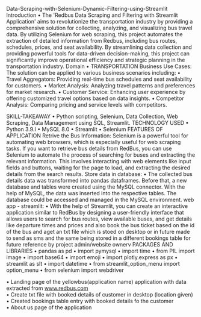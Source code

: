 Data-Scraping-with-Selenium-Dynamic-Filtering-using-Streamlit
Introduction
•	The 'Redbus Data Scraping and Filtering with Streamlit Application' aims to revolutionize the transportation industry by providing a comprehensive solution for collecting, analyzing, and visualizing bus travel data. By utilizing Selenium for web scraping, this project automates the extraction of detailed information from Redbus, including bus routes, schedules, prices, and seat availability. By streamlining data collection and providing powerful tools for data-driven decision-making, this project can significantly improve operational efficiency and strategic planning in the transportation industry.
Domain
•	TRANSPORTATION
Business Use Cases:
The solution can be applied to various business scenarios including:
•	Travel Aggregators: Providing real-time bus schedules and seat availability for customers.
•	Market Analysis: Analyzing travel patterns and preferences for market research.
•	Customer Service: Enhancing user experience by offering customized travel options based on data insights.
•	Competitor Analysis: Comparing pricing and service levels with competitors.

SKILL-TAKEAWAY
•	Python scripting, Selenium, Data Collection, Web Scraping, Data Management using SQL, Streamlit.
TECHNOLOGY USED
•	Python 3.9.I
•	MySQL 8.0
•	Streamlit
•	Selenium
FEATURES OF APPLICATION
Retrive the Bus Information:
  Selenium is a powerful tool for automating web browsers, which is especially useful for web scraping tasks. If you want to retrieve bus details from RedBus, 
 you can use Selenium to automate the process of searching for buses and extracting the relevant information. This involves interacting with web elements 
 like input fields and buttons, waiting for the page to load, and extracting the desired details from the search results.
Store data in database:
•	The collected bus details data was transformed into pandas dataframes. Before that, a new database and tables were created using the MySQL connector. With the help of MySQL, the data was inserted into the respective tables. The database could be accessed and managed in the MySQL environment.
web app - streamlit:
•	With the help of Streamlit, you can create an interactive application similar to RedBus by designing a user-friendly interface that allows users to search for bus routes, view available buses, and get details like departure times and prices and also book the bus ticket based on the id of the bus and aget an txt file which is stoed on desktop or in future made to send as sms and the same being stored in a different bookings table for future reference by project admin/website ownerv
PACKAGES AND LIBRARIES
•	pandas as pd
•	import pymysql
•	import time
•	from PIL import image
•	import base64
•	import emoji
•	import plotly.express as px
•	streamlit as slt
•	import datetime
•	from streamlit_option_menu import option_menu
•	from selenium import webdriver 




•	Landing page of the yellowbus(application name) application with data extracted from www.redbus.com        
•	Create txt file with booked details of customer in desktop (location given)  
•	Created bookings table entry with booked details fo the customer   
•	About us page of the application       

